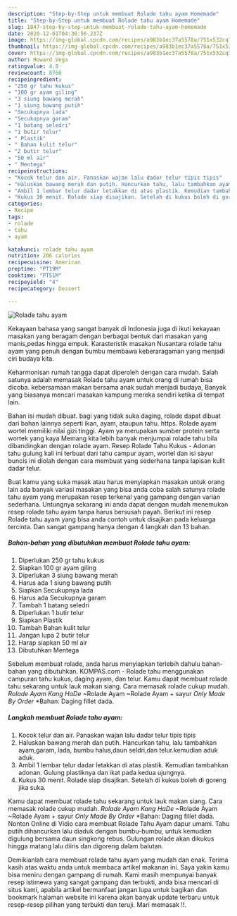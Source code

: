 ```yaml
---
description: "Step-by-Step untuk membuat Rolade tahu ayam Homemade"
title: "Step-by-Step untuk membuat Rolade tahu ayam Homemade"
slug: 1847-step-by-step-untuk-membuat-rolade-tahu-ayam-homemade
date: 2020-12-01T04:36:56.237Z
image: https://img-global.cpcdn.com/recipes/a983b1ec37a5578a/751x532cq70/rolade-tahu-ayam-foto-resep-utama.jpg
thumbnail: https://img-global.cpcdn.com/recipes/a983b1ec37a5578a/751x532cq70/rolade-tahu-ayam-foto-resep-utama.jpg
cover: https://img-global.cpcdn.com/recipes/a983b1ec37a5578a/751x532cq70/rolade-tahu-ayam-foto-resep-utama.jpg
author: Howard Vega
ratingvalue: 4.8
reviewcount: 8760
recipeingredient:
- "250 gr tahu kukus"
- "100 gr ayam giling"
- "3 siung bawang merah"
- "1 siung bawang putih"
- "Secukupnya lada"
- "Secukupnya garam"
- "1 batang seledri"
- "1 butir telur"
- " Plastik"
- " Bahan kulit telur"
- "2 butir telur"
- "50 ml air"
- " Mentega"
recipeinstructions:
- "Kocok telur dan air. Panaskan wajan lalu dadar telur tipis tipis"
- "Haluskan bawang merah dan putih. Hancurkan tahu, lalu tambahkan ayam,garam, lada, bumbu halus,daun seldri,dan telur.kemudian aduk aduk."
- "Ambil 1 lembar telur dadar letakkan di atas plastik. Kemudian tambahkan adonan. Gulung plastiknya dan ikat pada kedua ujungnya."
- "Kukus 30 menit. Rolade siap disajikan. Setelah di kukus boleh di goreng jika suka."
categories:
- Recipe
tags:
- rolade
- tahu
- ayam

katakunci: rolade tahu ayam 
nutrition: 206 calories
recipecuisine: American
preptime: "PT19M"
cooktime: "PT51M"
recipeyield: "4"
recipecategory: Dessert

---
```



![Rolade tahu ayam](https://img-global.cpcdn.com/recipes/a983b1ec37a5578a/751x532cq70/rolade-tahu-ayam-foto-resep-utama.jpg)

Kekayaan bahasa yang sangat banyak di Indonesia juga di ikuti kekayaan masakan yang beragam dengan berbagai bentuk dari masakan yang manis,pedas hingga empuk. Karasteristik masakan Nusantara rolade tahu ayam yang penuh dengan bumbu membawa keberaragaman yang menjadi ciri budaya kita.


Keharmonisan rumah tangga dapat diperoleh dengan cara mudah. Salah satunya adalah memasak Rolade tahu ayam untuk orang di rumah bisa dicoba. kebersamaan makan bersama anak sudah menjadi budaya, Banyak yang biasanya mencari masakan kampung mereka sendiri ketika di tempat lain.

Bahan isi mudah dibuat. bagi yang tidak suka daging, rolade dapat dibuat dari bahan lainnya seperti ikan, ayam, ataupun tahu. https. Rolade ayam wortel memiliki nilai gizi tinggi. Ayam ya merupakan sumber protein serta wortek yang kaya Memang kita lebih banyak menjumpai rolade tahu bila dibandingkan dengan rolade ayam. Resep Rolade Tahu Kukus - Adonan tahu gulung kali ini terbuat dari tahu campur ayam, wortel dan isi sayur buncis ini diolah dengan cara membuat yang sederhana tanpa lapisan kulit dadar telur.

Buat kamu yang suka masak atau harus menyiapkan masakan untuk orang lain ada banyak variasi masakan yang bisa anda coba salah satunya rolade tahu ayam yang merupakan resep terkenal yang gampang dengan varian sederhana. Untungnya sekarang ini anda dapat dengan mudah menemukan resep rolade tahu ayam tanpa harus bersusah payah.
Berikut ini resep Rolade tahu ayam yang bisa anda contoh untuk disajikan pada keluarga tercinta. Dan sangat gampang hanya dengan 4 langkah dan 13 bahan.


<!--inarticleads1-->

##### Bahan-bahan yang dibutuhkan membuat Rolade tahu ayam:

1. Diperlukan 250 gr tahu kukus
1. Siapkan 100 gr ayam giling
1. Diperlukan 3 siung bawang merah
1. Harus ada 1 siung bawang putih
1. Siapkan Secukupnya lada
1. Harus ada Secukupnya garam
1. Tambah 1 batang seledri
1. Diperlukan 1 butir telur
1. Siapkan  Plastik
1. Tambah  Bahan kulit telur
1. Jangan lupa 2 butir telur
1. Harap siapkan 50 ml air
1. Dibutuhkan  Mentega


Sebelum membuat rolade, anda harus menyiapkan terlebih dahulu bahan-bahan yang dibutuhkan. KOMPAS.com - Rolade tahu menggunakan campuran tahu kukus, daging ayam, dan telur. Kamu dapat membuat rolade tahu sekarang untuk lauk makan siang. Cara memasak rolade cukup mudah. *Rolade Ayam Kang HaDe* ~Rolade Ayam ~Rolade Ayam + sayur *Only Made By Order* *Bahan: Daging fillet dada. 

<!--inarticleads2-->

##### Langkah membuat  Rolade tahu ayam:

1. Kocok telur dan air. Panaskan wajan lalu dadar telur tipis tipis
1. Haluskan bawang merah dan putih. Hancurkan tahu, lalu tambahkan ayam,garam, lada, bumbu halus,daun seldri,dan telur.kemudian aduk aduk.
1. Ambil 1 lembar telur dadar letakkan di atas plastik. Kemudian tambahkan adonan. Gulung plastiknya dan ikat pada kedua ujungnya.
1. Kukus 30 menit. Rolade siap disajikan. Setelah di kukus boleh di goreng jika suka.


Kamu dapat membuat rolade tahu sekarang untuk lauk makan siang. Cara memasak rolade cukup mudah. *Rolade Ayam Kang HaDe* ~Rolade Ayam ~Rolade Ayam + sayur *Only Made By Order* *Bahan: Daging fillet dada. Nonton Online di Vidio cara membuat Rolade Tahu Ayam dapur umami. Tahu putih dihancurkan lalu diaduk dengan bumbu-bumbu, untuk kemudian digulung bersama daun singkong rebus. Gulungan rolade akan dikukus hingga matang lalu diiris dan digoreng dalam balutan. 

Demikianlah cara membuat rolade tahu ayam yang mudah dan enak. Terima kasih atas waktu anda untuk membaca artikel makanan ini. Saya yakin kamu bisa meniru dengan gampang di rumah. Kami masih mempunyai banyak resep istimewa yang sangat gampang dan terbukti, anda bisa mencari di situs kami, apabila artikel bermanfaat jangan lupa untuk bagikan dan bookmark halaman website ini karena akan banyak update terbaru untuk resep-resep pilihan yang terbukti dan teruji. Mari memasak !!. 
